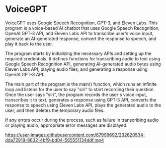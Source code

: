 # VoiceGPT
VoiceGPT uses Google Speech Recognition,  GPT-3, and Eleven Labs.
This program is a voice-based AI chatbot that uses Google Speech Recognition, OpenAI GPT-3 API, and Eleven Labs API to transcribe user's voice input, generate an AI-generated response, convert the response to speech, and play it back to the user.

The program starts by initializing the necessary APIs and setting up the required credentials. It defines functions for transcribing audio to text using Google Speech Recognition API, generating AI-generated audio bytes using Eleven Labs API, playing audio files, and generating a response using OpenAI GPT-3 API.

The main part of the program is the main() function, which runs an infinite loop and listens for the user to say "siri" to start recording their question. Once the user says "siri", the program records the user's voice input, transcribes it to text, generates a response using GPT-3 API, converts the response to speech using Eleven Labs API, plays the generated audio to the user, and then deletes the temporary audio files.

If any errors occur during the process, such as failure in transcribing audio or playing audio, appropriate error messages are displayed.






https://user-images.githubusercontent.com/87999692/232620534-dda72918-8632-4bf9-bd04-565551134ddf.mp4

